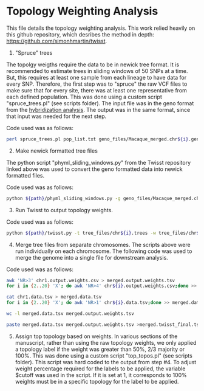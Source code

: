 # Topology Weighting Analysis

This file details the topology weighting analysis. This work relied heavily on this github repository, which desribes the method in depth: https://github.com/simonhmartin/twisst. 

1. "Spruce" trees

The topolgy weigths require the data to be in newick tree format. It is recommended to estimate trees in sliding windows of 50 SNPs at a time. But, this requires at least one sample from each lineage to have data for every SNP. Therefore, the first step was to "spruce" the raw VCF files to make sure that for every site, there was at least one representative from each defined population. This was done using a custom script "spruce_trees.pl" (see scripts folder). The input file was in the geno format from the [hybridization analysis](https://github.com/StevisonLab/Arctoides-Hybridization/blob/main/Hybridization_Analysis.md). The output was in the same format, since that input was needed for the next step. 

Code used was as follows:

```sh
perl spruce_trees.pl pop_list.txt geno_files/Macaque_merged.chr${i}.geno
```

2. Make newick formatted tree files

The python script "phyml_sliding_windows.py" from the Twisst repository linked above was used to convert the geno formatted data into newick formatted files.

Code used was as follows:

```sh
python ${path}/phyml_sliding_windows.py -g geno_files/Macaque_merged.chr${i}.geno.spruced --prefix tree_files/chr${i} -w 50 --windType sites --model GTR --optimise n
```

3. Run Twisst to output topology weights. 

Code used was as follows:

```sh
python ${path}/twisst.py -t tree_files/chr${i}.trees -w tree_files/chr${i}.output.weights.csv -g A -g B -g C -g D --method complete --groupsFile ${path}/sample_ids.txt --outputTopos tree_files/chr${i}.toplogies.trees
```

4. Merge tree files from separate chromosomes. The scripts above were run individually on each chromosome. The following code was used to merge the genome into a single file for downstream analysis.

Code used was as follows:

```sh
awk 'NR>3' chr1.output.weights.csv > merged.output.weights.tsv
for i in {2..20} 'X'; do awk 'NR>4' chr${i}.output.weights.csv;done >> merged.output.weights.tsv

cat chr1.data.tsv > merged.data.tsv
for i in {2..20} 'X'; do awk 'NR>1' chr${i}.data.tsv;done >> merged.data.tsv

wc -l merged.data.tsv merged.output.weights.tsv

paste merged.data.tsv merged.output.weights.tsv >merged.twisst_final.tsv
```

5. Assign top topology based on weights. In various sections of the manuscript, rather than using the raw topology weights, we only applied a topology label if the weight was greater than 50%, 2/3 majority or 100%. This was done using a custom script "top_topos.pl" (see scripts folder). This script was hard coded to the output from step #4. To adjust weight percentage required for the labels to be applied, the variable $cutoff was used in the script. If it is set at 1, it corresponds to 100% weights must be in a specific topology for the label to be applied.  
